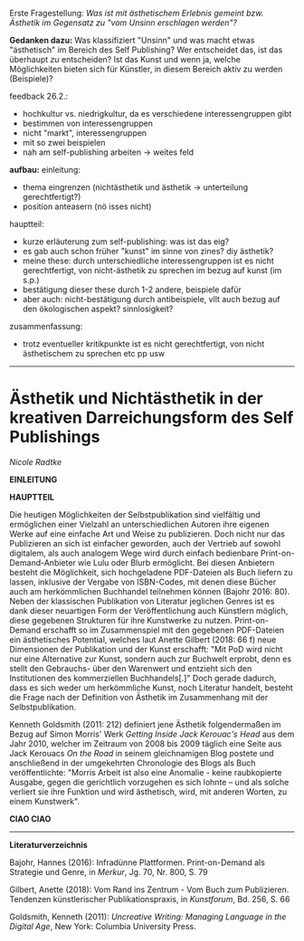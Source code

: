 Erste Fragestellung: *Was ist mit ästhetischem Erlebnis gemeint bzw. Ästhetik im Gegensatz zu "vom Unsinn erschlagen werden"?*

**Gedanken dazu:** Was klassifiziert "Unsinn" und was macht etwas "ästhetisch" im Bereich des Self Publishing? Wer entscheidet das, ist das überhaupt *zu* entscheiden? Ist das Kunst und wenn ja, welche Möglichkeiten bieten sich für Künstler, in diesem Bereich aktiv zu werden (Beispiele)? 

feedback 26.2.: 
* hochkultur vs. niedrigkultur, da es verschiedene interessengruppen gibt
* bestimmen von interessengruppen
* nicht "markt", interessengruppen
* mit so zwei beispielen
* nah am self-publishing arbeiten -> weites feld

**aufbau:**
einleitung: 
* thema eingrenzen (nichtästhetik und ästhetik -> unterteilung gerechtfertigt?)
* position anteasern (nö isses nicht)

hauptteil: 
* kurze erläuterung zum self-publishing: was ist das eig?
* es gab auch schon früher "kunst" im sinne von zines? diy ästhetik?
* meine these: durch unterschiedliche interessengruppen ist es nicht gerechtfertigt, von nicht-ästhetik zu sprechen im bezug auf kunst (im s.p.) 
* bestätigung dieser these durch 1-2 andere, beispiele dafür
* aber auch: nicht-bestätigung durch antibeispiele, vllt auch bezug auf den ökologischen aspekt? sinnlosigkeit?

zusammenfassung:
* trotz eventueller kritikpunkte ist es nicht gerechtfertigt, von nicht ästhetischem zu sprechen etc pp usw

_______________________________________

# Ästhetik und Nichtästhetik in der kreativen Darreichungsform des Self Publishings

*Nicole Radtke*

**EINLEITUNG**


**HAUPTTEIL**

Die heutigen Möglichkeiten der Selbstpublikation sind vielfältig und ermöglichen einer Vielzahl an unterschiedlichen Autoren ihre eigenen Werke auf eine einfache Art und Weise zu publizieren. Doch nicht nur das Publizieren an sich ist einfacher geworden, auch der Vertrieb auf sowohl digitalem, als auch analogem Wege wird durch einfach bedienbare Print-on-Demand-Anbieter wie Lulu oder Blurb ermöglicht. Bei diesen Anbietern besteht die Möglichkeit, sich hochgeladene PDF-Dateien als Buch liefern zu lassen, inklusive der Vergabe von ISBN-Codes, mit denen diese Bücher auch am herkömmlichen Buchhandel teilnehmen können (Bajohr 2016: 80).
Neben der klassischen Publikation von Literatur jeglichen Genres ist es dank dieser neuartigen Form der Veröffentlichung auch Künstlern möglich, diese gegebenen Strukturen für ihre Kunstwerke zu nutzen. Print-on-Demand erschafft so im Zusammenspiel mit den gegebenen PDF-Dateien ein ästhetisches Potential, welches laut Anette Gilbert (2018: 66 f) neue Dimensionen der Publikation und der Kunst erschafft: "Mit PoD wird nicht nur eine Alternative zur Kunst, sondern auch zur Buchwelt erprobt, denn es stellt den Gebrauchs- über den Warenwert und entzieht sich den Institutionen des kommerziellen Buchhandels[.]"
Doch gerade dadurch, dass es sich weder um herkömmliche Kunst, noch Literatur handelt, besteht die Frage nach der Definition von Ästhetik im Zusammenhang mit der Selbstpublikation.

Kenneth Goldsmith (2011: 212) definiert jene Ästhetik folgendermaßen im Bezug auf Simon Morris' Werk *Getting Inside Jack Kerouac's Head* aus dem Jahr 2010, welcher im Zeitraum von 2008 bis 2009 täglich eine Seite aus Jack Kerouacs *On the Road* in seinem gleichnamigen Blog postete und anschließend in der umgekehrten Chronologie des Blogs als Buch veröffentlichte: "Morris Arbeit ist also eine Anomalie - keine raubkopierte Ausgabe, gegen die gerichtlich vorzugehen es sich lohnte – und als solche verliert sie ihre Funktion und wird ästhetisch, wird, mit anderen Worten, zu einem Kunstwerk". 

**CIAO CIAO**

____

**Literaturverzeichnis**

Bajohr, Hannes (2016): Infradünne Plattformen. Print-on-Demand als Strategie und Genre, in *Merkur*, Jg. 70, Nr. 800, S. 79

Gilbert, Anette (2018): Vom Rand ins Zentrum - Vom Buch zum Publizieren. Tendenzen künstlerischer Publikationspraxis, in *Kunstforum*, Bd. 256, S. 66

Goldsmith, Kenneth (2011): *Uncreative Writing: Managing Language in the Digital Age*, New York: Columbia University Press.

